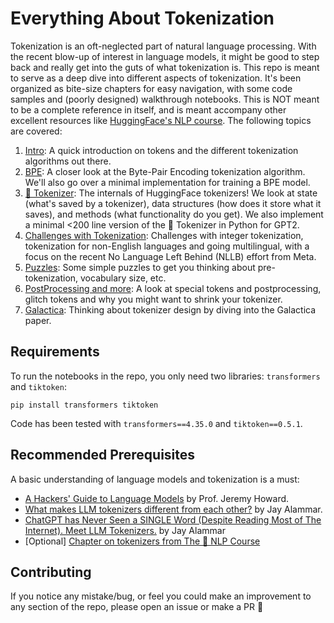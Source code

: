 

# Everything About Tokenization

Tokenization is an oft-neglected part of natural language processing. With the recent blow-up of interest in language models, it might be good to step back and really get into the guts of what tokenization is. This repo is meant to serve as a deep dive into different aspects of tokenization. It's been organized as bite-size chapters for easy navigation, with some code samples and (poorly designed) walkthrough notebooks. This is NOT meant to be a complete reference in itself, and is meant accompany other excellent resources like [HuggingFace's NLP course](https://huggingface.co/learn/nlp-course/chapter6/1). The following topics are covered: 

1. [Intro](/1-intro/): A quick introduction on tokens and the different tokenization algorithms out there. 
2. [BPE](/2-bpe/): A closer look at the Byte-Pair Encoding tokenization algorithm. We'll also go over a minimal implementation for training a BPE model.
3. [🤗 Tokenizer](/3-hf-tokenizer/): The internals of HuggingFace tokenizers! We look at state (what's saved by a tokenizer), data structures (how does it store what it saves), and methods (what functionality do you get). We also implement a minimal <200 line version of the 🤗 Tokenizer in Python for GPT2.
4. [Challenges with Tokenization](/4-tokenization-is-hard/): Challenges with integer tokenization, tokenization for non-English languages and going multilingual, with a focus on the recent No Language Left Behind (NLLB) effort from Meta.
5. [Puzzles](/5-puzzles/): Some simple puzzles to get you thinking about pre-tokenization, vocabulary size, etc.
6. [PostProcessing and more](/6-postprocessing-and-more/): A look at special tokens and postprocessing, glitch tokens and why you might want to shrink your tokenizer.
7. [Galactica](/7-galactica/): Thinking about tokenizer design by diving into the Galactica paper.

## Requirements
To run the notebooks in the repo, you only need two libraries: `transformers` and `tiktoken`:

```
pip install transformers tiktoken
```

Code has been tested with `transformers==4.35.0` and `tiktoken==0.5.1`.

## Recommended Prerequisites
A basic understanding of language models and tokenization is a must: 
- [A Hackers' Guide to Language Models](https://youtu.be/jkrNMKz9pWU?si=y06_GUgoaG8_ASyd) by Prof. Jeremy Howard.
- [What makes LLM tokenizers different from each other?](https://youtu.be/rT6wVLEDC_w?si=v58zCYEIf0pheaEo) by Jay Alammar.
- [ChatGPT has Never Seen a SINGLE Word (Despite Reading Most of The Internet). Meet LLM Tokenizers.](https://youtu.be/uSinkCeUg9U?si=P25RHVkMKlm-Qtd6) by Jay Alammar
- [Optional] [Chapter on tokenizers from The 🤗 NLP Course](https://huggingface.co/learn/nlp-course/chapter6/1)

## Contributing
If you notice any mistake/bug, or feel you could make an improvement to any section of the repo, please open an issue or make a PR 🙏
